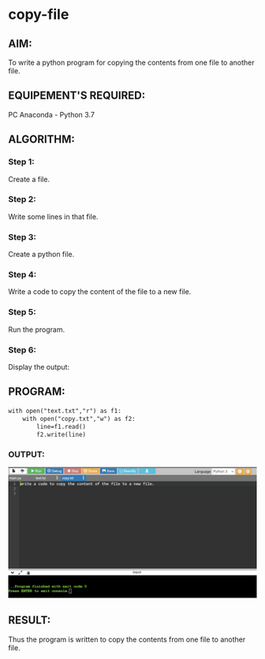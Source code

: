 # copy-file
## AIM:
To write a python program for copying the contents from one file to another file.
## EQUIPEMENT'S REQUIRED: 
PC
Anaconda - Python 3.7
## ALGORITHM: 
### Step 1:
Create a file.

### Step 2:
Write some lines in that file.

### Step 3:
Create a python file.

### Step 4:
Write a code to copy the content of the file to a new file.

### Step 5:
Run the program.

### Step 6:
Display the output:
## PROGRAM:
```
with open("text.txt","r") as f1:
    with open("copy.txt","w") as f2:
        line=f1.read()
        f2.write(line)
```

### OUTPUT:
![output](copy.jpg)



## RESULT:
Thus the program is written to copy the contents from one file to another file.